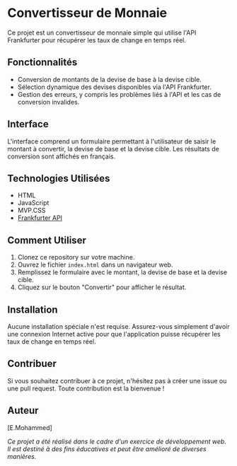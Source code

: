 # Convertisseur de Monnaie

Ce projet est un convertisseur de monnaie simple qui utilise l'API Frankfurter pour récupérer les taux de change en temps réel.

## Fonctionnalités

- Conversion de montants de la devise de base à la devise cible.
- Sélection dynamique des devises disponibles via l'API Frankfurter.
- Gestion des erreurs, y compris les problèmes liés à l'API et les cas de conversion invalides.

## Interface

<!-- ![Screenshot de l'interface](screenshot.png) -->

L'interface comprend un formulaire permettant à l'utilisateur de saisir le montant à convertir, la devise de base et la devise cible. Les résultats de conversion sont affichés en français.

## Technologies Utilisées

- HTML
- JavaScript
- MVP.CSS
- [Frankfurter API](https://www.frankfurter.app/docs/)

## Comment Utiliser

1. Clonez ce repository sur votre machine.
2. Ouvrez le fichier `index.html` dans un navigateur web.
3. Remplissez le formulaire avec le montant, la devise de base et la devise cible.
4. Cliquez sur le bouton "Convertir" pour afficher le résultat.

## Installation

Aucune installation spéciale n'est requise. Assurez-vous simplement d'avoir une connexion Internet active pour que l'application puisse récupérer les taux de change en temps réel.

## Contribuer

Si vous souhaitez contribuer à ce projet, n'hésitez pas à créer une issue ou une pull request. Toute contribution est la bienvenue !

## Auteur

[E.Mohammed]


*Ce projet a été réalisé dans le cadre d'un exercice de développement web. Il est destiné à des fins éducatives et peut être amélioré de diverses manières.*
